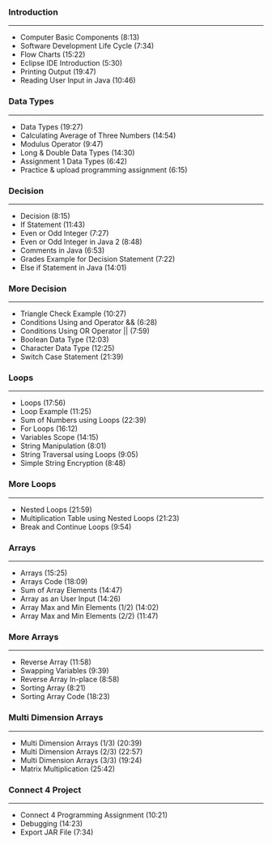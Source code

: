 ### Introduction
--------------
- Computer Basic Components (8:13)
- Software Development Life Cycle (7:34)
- Flow Charts (15:22)
- Eclipse IDE Introduction (5:30)
- Printing Output (19:47)
- Reading User Input in Java (10:46)

### Data Types
--------------
- Data Types (19:27)
- Calculating Average of Three Numbers (14:54)
- Modulus Operator (9:47)
- Long & Double Data Types (14:30)
- Assignment 1 Data Types (6:42)
- Practice & upload programming assignment (6:15)

### Decision
--------------
- Decision (8:15)
- If Statement (11:43)
- Even or Odd Integer (7:27)
- Even or Odd Integer in Java 2 (8:48)
- Comments in Java (6:53)
- Grades Example for Decision Statement (7:22)
- Else if Statement in Java (14:01)

### More Decision
--------------

- Triangle Check Example (10:27)
- Conditions Using and Operator && (6:28)
- Conditions Using OR Operator || (7:59)
- Boolean Data Type (12:03)
- Character Data Type (12:25)
- Switch Case Statement (21:39)

### Loops
-------------- 
- Loops (17:56)
- Loop Example (11:25)
- Sum of Numbers using Loops (22:39)
- For Loops (16:12)
- Variables Scope (14:15)
- String Manipulation (8:01)
- String Traversal using Loops (9:05)
- Simple String Encryption (8:48)

### More Loops
-------------- 
- Nested Loops (21:59)
- Multiplication Table using Nested Loops (21:23)
- Break and Continue Loops (9:54)

### Arrays
-------------- 
- Arrays (15:25)
- Arrays Code (18:09)
- Sum of Array Elements (14:47)
- Array as an User Input (14:26)
- Array Max and Min Elements (1/2) (14:02)
- Array Max and Min Elements (2/2) (11:47)

### More Arrays
-------------- 
- Reverse Array (11:58)
- Swapping Variables (9:39)
- Reverse Array In-place (8:58)
- Sorting Array (8:21)
- Sorting Array Code (18:23)

### Multi Dimension Arrays
-------------- 
- Multi Dimension Arrays (1/3) (20:39)
- Multi Dimension Arrays (2/3) (22:57)
- Multi Dimension Arrays (3/3) (19:24)
- Matrix Multiplication (25:42)

### Connect 4 Project
-------------- 
- Connect 4 Programming Assignment (10:21)
- Debugging (14:23)
- Export JAR File (7:34)
